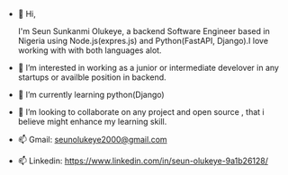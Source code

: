 - 👋 Hi,   
         
  I'm Seun Sunkanmi Olukeye, a backend Software Engineer based in Nigeria using Node.js(expres.js) and Python(FastAPI, Django).I love working with with both languages     alot.
- 👀 I’m interested in working as a junior or intermediate develover in any startups or availble position in backend.
- 🌱 I’m currently learning python(Django)
- 💞️ I’m looking to collaborate on any project and open source , that i believe might enhance my learning skill.
- 📫 Gmail: seunolukeye2000@gmail.com
- 📫 Linkedin: https://www.linkedin.com/in/seun-olukeye-9a1b26128/



<!---
Olukeye/Olukeye is a ✨ special ✨ repository because its `README.md` (this file) appears on your GitHub profile.
You can click the Preview link to take a look at your changes.
--->
